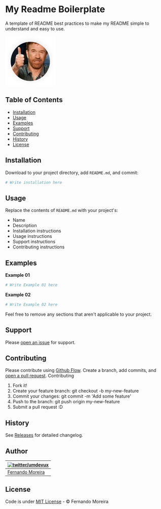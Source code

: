 # My Readme Boilerplate

A template of README best practices to make my README simple to understand and easy to use. 

![Screenshot of My Readme Boilerplate](/screenshot.png)

## Table of Contents
- [Installation](#installation)
- [Usage](#usage)
- [Examples](#examples)
- [Support](#support)
- [Contributing](#contributing)
- [History](#history)
- [License](#license)

## Installation

Download to your project directory, add `README.md`, and commit:

```sh
# Write installation here
```

## Usage

Replace the contents of `README.md` with your project's:

- Name
- Description
- Installation instructions
- Usage instructions
- Support instructions
- Contributing instructions

## Examples

**Example 01**

```sh
# Write Example 01 here
```

**Example 02**

```sh
# Write Example 02 here
```

Feel free to remove any sections that aren't applicable to your project.

## Support

Please [open an issue](https://github.com/nandomoreirame/readme-boilerplate/issues/new) for support.

## Contributing

Please contribute using [Github Flow](https://guides.github.com/introduction/flow/). Create a branch, add commits, and [open a pull request](https://github.com/nandomoreirame/readme-boilerplate/compare?expand=1).
Contributing

1. Fork it!
2. Create your feature branch: git checkout -b my-new-feature
3. Commit your changes: git commit -m 'Add some feature'
4. Push to the branch: git push origin my-new-feature
5. Submit a pull request :D

## History

See [Releases](https://github.com/nandomoreirame/readme-boilerplate/releases) for detailed changelog.

## Author

| [![twitter/umdevux](https://avatars6.githubusercontent.com/u/1318271?v=4&s=70)](http://twitter.com/umdevux "Follow @umdevUX on Twitter") |
|---|
| [Fernando Moreira](https://nandomoreira.me/) |

## License

Code is under [MIT License](/LICENSE) - © Fernando Moreira
